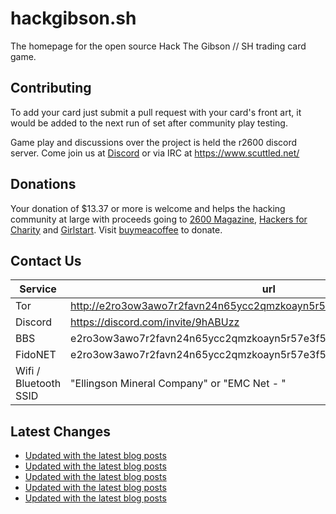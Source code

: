 # hackgibson.sh
The homepage for the open source Hack The Gibson // SH trading card game.


## Contributing

To add your card just submit a pull request with your card's front art, it would be added to the next run of set after community play testing.

Game play and discussions over the project is held the r2600 discord server. Come join us at [Discord](https://discord.com/invite/9hABUzz) or via IRC at https://www.scuttled.net/


## Donations

Your donation of $13.37 or more is welcome and helps the hacking community at large with proceeds going to [2600 Magazine](https://2600.com/), [Hackers for Charity](https://hackersforcharity.org) and [Girlstart](https://girlstart.org).  Visit [buymeacoffee](https://www.buymeacoffee.com/hackgibson.sh) to donate.


## Contact Us

Service | url
-|-
Tor | http://e2ro3ow3awo7r2favn24n65ycc2qmzkoayn5r57e3f56nvjwdcgg32ad.onion
Discord | https://discord.com/invite/9hABUzz
BBS | e2ro3ow3awo7r2favn24n65ycc2qmzkoayn5r57e3f56nvjwdcgg32ad.onion:23
FidoNET | e2ro3ow3awo7r2favn24n65ycc2qmzkoayn5r57e3f56nvjwdcgg32ad.onion:24554
Wifi / Bluetooth SSID | "Ellingson Mineral Company" or "EMC Net - <fidonet address>"

## Latest Changes
<!-- BLOG-POST-LIST:START -->
- [Updated with the latest blog posts](https://github.com/DFW2600/hackgibson.sh/commit/4fa8327c6f1422c01986cc628a4b5301bb88314f)
- [Updated with the latest blog posts](https://github.com/DFW2600/hackgibson.sh/commit/0372db21685b29350f9578c69b0a1bdbc7cbfcb9)
- [Updated with the latest blog posts](https://github.com/DFW2600/hackgibson.sh/commit/74f728b7b4f73e2bf3f639d761ea577f9efac661)
- [Updated with the latest blog posts](https://github.com/DFW2600/hackgibson.sh/commit/6d4f2f8a1a6557f793f7d504c46d4f38f42e5dfb)
- [Updated with the latest blog posts](https://github.com/DFW2600/hackgibson.sh/commit/0fc9bfa0a50e671b45e8fc57783e3fc022faf782)
<!-- BLOG-POST-LIST:END -->
